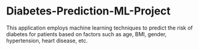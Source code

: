 # Diabetes-Prediction-ML-Project
This application employs machine learning techniques to predict the risk of diabetes for patients based on factors such as age, BMI, gender, hypertension, heart disease, etc.
